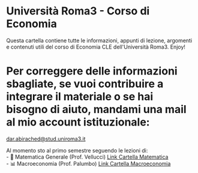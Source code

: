 # Università Roma3 - Corso di Economia
Questa cartella contiene tutte le informazioni, appunti di lezione, argomenti e contenuti utili del corso di Economia CLE dell'Università Roma3. Enjoy!

# Per correggere delle informazioni sbagliate, se vuoi contribuire a integrare il materiale o se hai bisogno di aiuto, mandami una mail al mio account istituzionale:
dar.abirached@stud.uniroma3.it

Al momento sto al primo semestre seguendo le lezioni di:
<br>- 📐 Matematica Generale (Prof. Vellucci) [Link Cartella Matematica](https://github.com/dabi-rac/University/tree/main/1%C2%B0%20Semestre/Mathematics)
<br>- 📊 Macroeconomia (Prof. Palumbo) [Link Cartella Macroeconomia](https://github.com/dabi-rac/University/tree/main/1%C2%B0%20Semestre/Macro)
